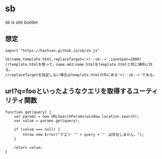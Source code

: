 # sb

sb is site builder

## 想定
```
import "https://hashsan.github.io/sb/sb.js"

sb(name,template.html,replaceTarget='<!--sb-->',saveSpan=2000)
//template.htmlを使って、name.mdとname.htmlをtemplate.htmlと同じ場所に作る。
//replaceTargetを指定しない場合はtemplate.htmlの中にある'<!--sb-->'である。

```

## url?q=fooといったようなクエリを取得するユーティリティ関数
```
function get(query) {
    var params = new URLSearchParams(window.location.search);
    var value = params.get(query);
    
    if (value === null) {
        throw new Error("クエリ '" + query + "' は存在しません。");
    }
    
    return value;
}

```
